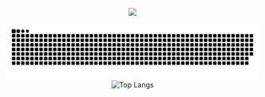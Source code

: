 

<!---
kustarbek/kustarbek is a ✨ special ✨ repository because its `README.md` (this file) appears on your GitHub profile.
You can click the Preview link to take a look at your changes.
--->



<p align="center">
  <img src="https://skillicons.dev/icons?i=js,ts,react,redux,html,css,scss,tailwind,git,npm,linux," />
</p>


<div align="center">
  <a href="https://github.com/Kustarbek">
  <img src="https://github.com/bimashazaman/Github-snake-SVG/raw/master/snake.svg"
       alt="snake" /></a>
</div>
<div align="center">
<img height="200" width="400" src="https://github-readme-stats.vercel.app/api/top-langs/?username=kustarbek&layout=compact&theme=radical" alt="Top Langs" />
</div>

